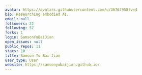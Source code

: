 ```yaml
---
avatar: https://avatars.githubusercontent.com/u/36767958?v=4
bio: Researching embodied AI.
email: null
followers: 22
following: 57
forks: 1
login: SamsonYuBaiJian
open_issues: null
public_repos: 11
stars: 10
title: Samson Yu Bai Jian
user_type: User
website: https://samsonyubaijian.github.io/
---
```

